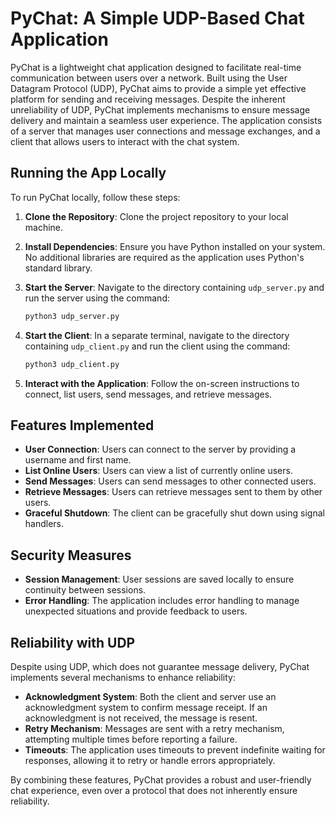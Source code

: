 # PyChat: A Simple UDP-Based Chat Application

PyChat is a lightweight chat application designed to facilitate real-time communication between users over a network. Built using the User Datagram Protocol (UDP), PyChat aims to provide a simple yet effective platform for sending and receiving messages. Despite the inherent unreliability of UDP, PyChat implements mechanisms to ensure message delivery and maintain a seamless user experience. The application consists of a server that manages user connections and message exchanges, and a client that allows users to interact with the chat system.

## Running the App Locally

To run PyChat locally, follow these steps:

1. **Clone the Repository**: Clone the project repository to your local machine.

2. **Install Dependencies**: Ensure you have Python installed on your system. No additional libraries are required as the application uses Python's standard library.

3. **Start the Server**: Navigate to the directory containing `udp_server.py` and run the server using the command:

   ```bash
   python3 udp_server.py
   ```

4. **Start the Client**: In a separate terminal, navigate to the directory containing `udp_client.py` and run the client using the command:

   ```bash
   python3 udp_client.py
   ```

5. **Interact with the Application**: Follow the on-screen instructions to connect, list users, send messages, and retrieve messages.

## Features Implemented

- **User Connection**: Users can connect to the server by providing a username and first name.
- **List Online Users**: Users can view a list of currently online users.
- **Send Messages**: Users can send messages to other connected users.
- **Retrieve Messages**: Users can retrieve messages sent to them by other users.
- **Graceful Shutdown**: The client can be gracefully shut down using signal handlers.

## Security Measures

- **Session Management**: User sessions are saved locally to ensure continuity between sessions.
- **Error Handling**: The application includes error handling to manage unexpected situations and provide feedback to users.

## Reliability with UDP

Despite using UDP, which does not guarantee message delivery, PyChat implements several mechanisms to enhance reliability:

- **Acknowledgment System**: Both the client and server use an acknowledgment system to confirm message receipt. If an acknowledgment is not received, the message is resent.
- **Retry Mechanism**: Messages are sent with a retry mechanism, attempting multiple times before reporting a failure.
- **Timeouts**: The application uses timeouts to prevent indefinite waiting for responses, allowing it to retry or handle errors appropriately.

By combining these features, PyChat provides a robust and user-friendly chat experience, even over a protocol that does not inherently ensure reliability.
